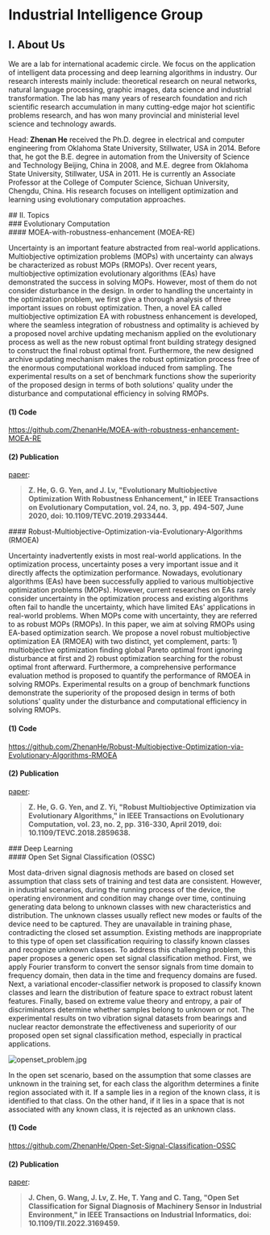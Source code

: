 # Industrial Intelligence Group

## <summary>I. About Us</summary>

We are a lab for international academic circle. We focus on the application of intelligent data processing and deep learning algorithms in industry. Our research interests mainly include: theoretical research on neural networks, natural language processing, graphic images, data science and industrial transformation. The lab has many years of research foundation and rich scientific research accumulation in many cutting-edge major hot scientific problems research, and has won many provincial and ministerial level science and technology awards.

Head: __Zhenan He__ received the Ph.D. degree in electrical and computer engineering from Oklahoma State University, Stillwater, USA in 2014. Before that, he got the B.E. degree in automation from the University of Science and Technology Beijing, China in 2008, and M.E. degree from Oklahoma State University, Stillwater, USA in 2011.
He is currently an Associate Professor at the College of Computer Science, Sichuan University, Chengdu, China. His research focuses on
intelligent optimization and learning using evolutionary computation approaches.

<summary>## II. Topics</summary>

<summary>### Evolutionary Computation </summary>

<summary>#### MOEA-with-robustness-enhancement (MOEA-RE)</summary>

Uncertainty is an important feature abstracted from real-world applications. Multiobjective optimization problems (MOPs) with uncertainty can always be characterized as robust MOPs (RMOPs). Over recent years, multiobjective optimization evolutionary algorithms (EAs) have demonstrated the success in solving MOPs. However, most of them do not consider disturbance in the design. In order to handling the uncertainty in the optimization problem, we first give a thorough analysis of three important issues on robust optimization. Then, a novel EA called multiobjective optimization EA with robustness enhancement is developed, where the seamless integration of robustness and optimality is achieved by a proposed novel archive updating mechanism applied on the evolutionary process as well as the new robust optimal front building strategy designed to construct the final robust optimal front. Furthermore, the new designed archive updating mechanism makes the robust optimization process free of the enormous computational workload induced from sampling. The experimental results on a set of benchmark functions show the superiority of the proposed design in terms of both solutions' quality under the disturbance and computational efficiency in solving RMOPs.

#### (1) Code

https://github.com/ZhenanHe/MOEA-with-robustness-enhancement-MOEA-RE

#### (2) Publication

[paper](https://ieeexplore.ieee.org/document/8789665):

> **Z. He, G. G. Yen, and J. Lv, "Evolutionary Multiobjective Optimization With Robustness Enhancement," in IEEE Transactions on Evolutionary Computation, vol. 24, no. 3, pp. 494-507, June 2020, doi: 10.1109/TEVC.2019.2933444.**

<summary>#### Robust-Multiobjective-Optimization-via-Evolutionary-Algorithms (RMOEA)</summary>

Uncertainty inadvertently exists in most real-world applications. In the optimization process, uncertainty poses a very important issue and it directly affects the optimization performance. Nowadays, evolutionary algorithms (EAs) have been successfully applied to various multiobjective optimization problems (MOPs). However, current researches on EAs rarely consider uncertainty in the optimization process and existing algorithms often fail to handle the uncertainty, which have limited EAs' applications in real-world problems. When MOPs come with uncertainty, they are referred to as robust MOPs (RMOPs). In this paper, we aim at solving RMOPs using EA-based optimization search. We propose a novel robust multiobjective optimization EA (RMOEA) with two distinct, yet complement, parts: 1) multiobjective optimization finding global Pareto optimal front ignoring disturbance at first and 2) robust optimization searching for the robust optimal front afterward. Furthermore, a comprehensive performance evaluation method is proposed to quantify the performance of RMOEA in solving RMOPs. Experimental results on a group of benchmark functions demonstrate the superiority of the proposed design in terms of both solutions' quality under the disturbance and computational efficiency in solving RMOPs.

#### (1) Code

https://github.com/ZhenanHe/Robust-Multiobjective-Optimization-via-Evolutionary-Algorithms-RMOEA

#### (2) Publication

[paper](https://ieeexplore.ieee.org/document/8419222):

> **Z. He, G. G. Yen, and Z. Yi, "Robust Multiobjective Optimization via Evolutionary Algorithms," in IEEE Transactions on Evolutionary Computation, vol. 23, no. 2, pp. 316-330, April 2019, doi: 10.1109/TEVC.2018.2859638.**

<summary>### Deep Learning</summary>

<summary>#### Open Set Signal Classification (OSSC)</summary>

Most data-driven signal diagnosis methods are based on closed set assumption that class sets of training and test data are consistent. However, in industrial scenarios, during the running process of the device, the operating environment and condition may change over time, continuing generating data belong to unknown classes with new characteristics and distribution. The unknown classes usually reflect new modes or faults of the device need to be captured. They are unavailable in training phase, contradicting the closed set assumption. Existing methods are inappropriate to this type of open set classification requiring to classify known classes and recognize unknown classes. To address this challenging problem, this paper proposes a generic open set signal classification method. First, we apply Fourier transform to convert the sensor signals from time domain to frequency domain, then data in the time and frequency domains are fused. Next, a variational encoder-classifier network is proposed to classify known classes and learn the distribution of feature space to extract robust latent features. Finally, based on extreme value theory and entropy, a pair of discriminators determine whether samples belong to unknown or not. The experimental results on two vibration signal datasets from bearings and nuclear reactor demonstrate the effectiveness and superiority of our proposed open set signal classification method, especially in practical applications.

![openset_problem.jpg](https://s2.loli.net/2022/06/21/HRQKEFeMiZwAVrD.png)

In the open set scenario, based on the assumption that some classes are unknown in the training set, for each class the algorithm determines a finite region associated with it. If a sample lies in a region of the known class, it is identified to that class. On the other hand, if it lies in a space that is not associated with any known class, it is rejected as an unknown class.

#### (1) Code

https://github.com/ZhenanHe/Open-Set-Signal-Classification-OSSC

#### (2) Publication

[paper](https://ieeexplore.ieee.org/document/9763052/):

> **J. Chen, G. Wang, J. Lv, Z. He, T. Yang and C. Tang, "Open Set Classification for Signal Diagnosis of Machinery Sensor in Industrial Environment," in IEEE Transactions on Industrial Informatics, doi: 10.1109/TII.2022.3169459.**
